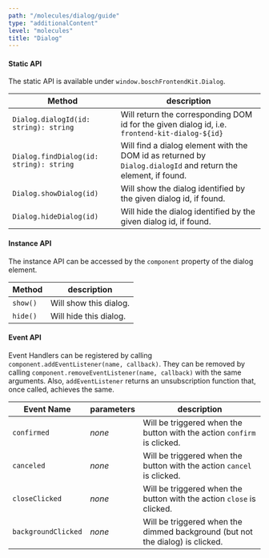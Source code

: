 ```yaml
---
path: "/molecules/dialog/guide"
type: "additionalContent"
level: "molecules"
title: "Dialog"
---
```


#### Static API

The static API is available under `window.boschFrontendKit.Dialog`.

|  Method | description  |  
|---|---|
|  `Dialog.dialogId(id: string): string`  | Will return the corresponding DOM id for the given dialog id, i.e. `frontend-kit-dialog-${id}`  | 
|  `Dialog.findDialog(id: string): string` | Will find a dialog element with the DOM id as returned by `Dialog.dialogId` and return the element, if found. |
|  `Dialog.showDialog(id)` | Will show the dialog identified by the given dialog id, if found. |
|  `Dialog.hideDialog(id)` | Will hide the dialog identified by the given dialog id, if found. |

#### Instance API

The instance API can be accessed by the `component` property of the dialog element.

|  Method | description  |  
|---|---|
|  `show()` | Will show this dialog. |
|  `hide()` | Will hide this dialog. |

#### Event API

Event Handlers can be registered by calling `component.addEventListener(name, callback)`. They can be removed by calling `component.removeEventListener(name, callback)` with the same arguments. Also, `addEventListener` returns an unsubscription function that, once called, achieves the same.

|  Event Name | parameters  |  description |
|---|---|--|
|  `confirmed` | _none_ | Will be triggered when the button with the action `confirm` is clicked. |
|  `canceled` | _none_ | Will be triggered when the button with the action `cancel` is clicked. |
|  `closeClicked` | _none_ | Will be triggered when the button with the action `close` is clicked. |
|  `backgroundClicked` | _none_ | Will be triggered when the dimmed background (but not the dialog) is clicked. |



